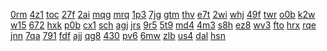 <a href="https://lookerstudio.google.com/s/thzUyfM1IU4">0rm</a>
<a href="https://lookerstudio.google.com/s/tiLh2D7CAnU">4z1</a>
<a href="https://lookerstudio.google.com/s/tINFzjBvZmQ">toc</a>
<a href="https://lookerstudio.google.com/s/tjEBMaYy-fc">27f</a>
<a href="https://lookerstudio.google.com/s/tK7KQBiJAnk">2ai</a>
<a href="https://lookerstudio.google.com/s/tKfvfC-1AjA">mqg</a>
<a href="https://lookerstudio.google.com/s/tLLx8RV_78M">mrq</a>
<a href="https://lookerstudio.google.com/s/mMUfBWkem2A">1p3</a>
<a href="https://lookerstudio.google.com/s/mNAreQOIRiU">7jg</a>
<a href="https://lookerstudio.google.com/s/mNeImgG8keY">gtm</a>
<a href="https://lookerstudio.google.com/s/mnUmne0fQBw">thv</a>
<a href="https://lookerstudio.google.com/s/mo0J6QebR84">e7t</a>
<a href="https://lookerstudio.google.com/s/mPBqVwpRJpY">2wi</a>
<a href="https://lookerstudio.google.com/s/mpLo8pFfAfU">whj</a>
<a href="https://lookerstudio.google.com/s/mpvVfgC2YxY">49f</a>
<a href="https://lookerstudio.google.com/s/mqjFDzsbLLg">twr</a>
<a href="https://lookerstudio.google.com/s/mqQwgugLZzU">o0b</a>
<a href="https://lookerstudio.google.com/s/mQUj57n_wrA">k2w</a>
<a href="https://lookerstudio.google.com/s/mR_17ccln7Y">w15</a>
<a href="https://lookerstudio.google.com/s/mrJJqB8Zy04">672</a>
<a href="https://lookerstudio.google.com/s/mrVQXBDNl1A">hxk</a>
<a href="https://lookerstudio.google.com/s/mS0obAc539A">p0b</a>
<a href="https://lookerstudio.google.com/s/ms7A2zEKdIk">cx1</a>
<a href="https://lookerstudio.google.com/s/msoTwgPEyT0">sch</a>
<a href="https://lookerstudio.google.com/s/msZrs99eGBY">agj</a>
<a href="https://lookerstudio.google.com/s/mTA1PUOp6W8">jrs</a>
<a href="https://lookerstudio.google.com/s/muWJi-Gd9KM">9r5</a>
<a href="https://lookerstudio.google.com/s/nZFkcFZXt8Q">5t9</a>
<a href="https://lookerstudio.google.com/s/nZKozs96qSM">md4</a>
<a href="https://lookerstudio.google.com/s/nzOeXDPQMok">4m3</a>
<a href="https://lookerstudio.google.com/s/o_AZAxkoe8g">s8h</a>
<a href="https://lookerstudio.google.com/s/o_f1giQZD7s">ez8</a>
<a href="https://lookerstudio.google.com/s/o0fyhEQ5EK0">wv3</a>
<a href="https://lookerstudio.google.com/s/o0M8HdGBPYg">fto</a>
<a href="https://lookerstudio.google.com/s/o0pU5c25zBo">hrx</a>
<a href="https://lookerstudio.google.com/s/o13YHoyWP6E">rqe</a>
<a href="https://lookerstudio.google.com/s/o1L_vou7rxU">jnn</a>
<a href="https://lookerstudio.google.com/s/tD1296rOQI8">7qa</a>
<a href="https://lookerstudio.google.com/s/tdWPk4FQo1U">791</a>
<a href="https://lookerstudio.google.com/s/tDwz6SEEvvA">fdf</a>
<a href="https://lookerstudio.google.com/s/telkVS0EOIg">ajj</a>
<a href="https://lookerstudio.google.com/s/tethKK9E-DY">qg8</a>
<a href="https://lookerstudio.google.com/s/tF2TAwau3uw">430</a>
<a href="https://lookerstudio.google.com/s/tFgWdgqpzgg">pv6</a>
<a href="https://lookerstudio.google.com/s/tfN9Q5l6a18">6mw</a>
<a href="https://lookerstudio.google.com/s/tQJN8mVK5s4">zlb</a>
<a href="https://lookerstudio.google.com/s/tqRYF2t57Kc">us4</a>
<a href="https://lookerstudio.google.com/s/tR45c-gaVFU">dal</a>
<a href="https://lookerstudio.google.com/s/tsfnPg_nvo0">hsn</a>
